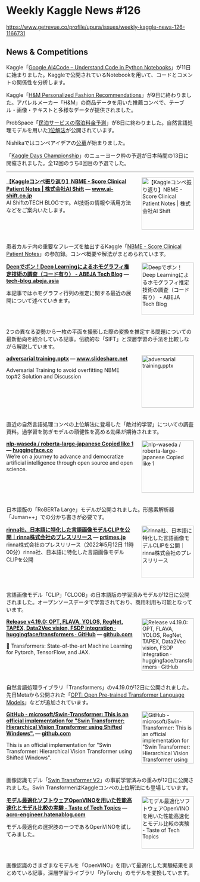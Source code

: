 # Weekly Kaggle News #126
https://www.getrevue.co/profile/upura/issues/weekly-kaggle-news-126-1166731
<h3><h2>News &amp; Competitions</h2><p>Kaggle「<a href="https://www.kaggle.com/competitions/AI4Code" target="_blank">Google AI4Code – Understand Code in Python Notebooks</a>」が11日に始まりました。Kaggleで公開されているNotebookを用いて、コードとコメントの関係性を分析します。</p><p>Kaggle「<a href="https://www.kaggle.com/c/h-and-m-personalized-fashion-recommendations" target="_blank">H&amp;M Personalized Fashion Recommendations</a>」が9日に終わりました。アパレルメーカー「H&amp;M」の商品データを用いた推薦コンペで、テーブル・画像・テキストと多様なデータが提供されました。</p><p>ProbSpace「<a href="https://comp.probspace.com/competitions/bnb_price" target="_blank">民泊サービスの宿泊料金予測</a>」が8日に終わりました。自然言語処理モデルを用いた<a href="https://comp.probspace.com/competitions/bnb_price/discussions/ktr-Post81ef512263d91f310b73" target="_blank">1位解法</a>が公開されています。</p><p>Nishikaではコンペアイデアの<a href="https://www.nishika.com/competitions/30/summary" target="_blank">公募</a>が始まりました。</p><p>「<a href="https://kaggledays.com/championship/?utm_campaign=Weekly%20Kaggle%20News&amp;utm_medium=email&amp;utm_source=Revue%20newsletter" target="_blank">Kaggle Days Championship</a>」のニューヨーク枠の予選が日本時間の13日に開催されました。全12回のうち8回目の予選でした。</p></h3>
<hr>
<p>
<img width="140" height="140" alt="【Kaggleコンペ振り返り】NBME - Score Clinical Patient Notes | 株式会社AI Shift" style="float: right; margin-left: 20px; margin-bottom: 20px;" src="https://s3.amazonaws.com/revue/items/images/015/756/298/thumb/44c23b6b15d70994d766716b66bcaf1c-1.png?1652162708" />
<strong style='display: block;'><a href="https://www.ai-shift.co.jp/techblog/2583?utm_campaign=Weekly%20Kaggle%20News&amp;utm_medium=email&amp;utm_source=Revue%20newsletter">【Kaggleコンペ振り返り】NBME - Score Clinical Patient Notes | 株式会社AI Shift</a> &mdash; <a href="https://www.ai-shift.co.jp/techblog/2583">www.ai-shift.co.jp</a></strong>
AI ShiftのTECH BLOGです。AI技術の情報や活用方法などをご案内いたします。
</p>
<div style='clear: both;'></div>
<p><p>患者カルテ内の重要なフレーズを抽出するKaggle「<a href="https://www.kaggle.com/c/nbme-score-clinical-patient-notes?utm_campaign=Weekly%20Kaggle%20News&amp;utm_medium=email&amp;utm_source=Revue%20newsletter" target="_blank">NBME - Score Clinical Patient Notes</a>」の参加録。コンペ概要や解法がまとめられています。</p></p>
<p>
<img width="140" height="140" alt="Deepでポン！Deep Learningによるホモグラフィ推定技術の調査（コード有り） - ABEJA Tech Blog" style="float: right; margin-left: 20px; margin-bottom: 20px;" src="https://s3.amazonaws.com/revue/items/images/015/756/297/thumb/20220421222613.png?1652162659" />
<strong style='display: block;'><a href="https://tech-blog.abeja.asia/entry/awesome-deep-homography-202004?utm_campaign=Weekly%20Kaggle%20News&amp;utm_medium=email&amp;utm_source=Revue%20newsletter">Deepでポン！Deep Learningによるホモグラフィ推定技術の調査（コード有り） - ABEJA Tech Blog</a> &mdash; <a href="https://tech-blog.abeja.asia/entry/awesome-deep-homography-202004">tech-blog.abeja.asia</a></strong>
<p>本記事ではホモグラフィ行列の推定に関する最近の展開について述べていきます。</p>
</p>
<div style='clear: both;'></div>
<p><p>2つの異なる姿勢から一枚の平面を撮影した際の変換を推定する問題についての最新動向を紹介している記事。伝統的な「SIFT」と深層学習の手法を比較しながら解説しています。</p></p>
<p>
<img width="140" height="140" alt="adversarial training.pptx" style="float: right; margin-left: 20px; margin-bottom: 20px;" src="https://s3.amazonaws.com/revue/items/images/015/770/863/thumb/adversarialtraining-220509124946-ad752f64-thumbnail-4.jpg?1652226863" />
<strong style='display: block;'><a href="https://www.slideshare.net/ssuserc45ddf/adversarial-trainingpptx?utm_campaign=Weekly%20Kaggle%20News&amp;utm_medium=email&amp;utm_source=Revue%20newsletter">adversarial training.pptx</a> &mdash; <a href="https://www.slideshare.net/ssuserc45ddf/adversarial-trainingpptx">www.slideshare.net</a></strong>
<p>Adversarial Training to avoid overfitting NBME top#2 Solution and Discussion</p>
</p>
<div style='clear: both;'></div>
<p><p>直近の自然言語処理コンペの上位解法に登場した「敵対的学習」についての調査資料。過学習を防ぎモデルの頑健性を高める効果が期待されます。</p></p>
<p>
<img width="140" height="140" alt="nlp-waseda / roberta-large-japanese Copied like 1" style="float: right; margin-left: 20px; margin-bottom: 20px;" src="https://s3.amazonaws.com/revue/items/images/015/775/312/thumb/roberta-large-japanese.png?1652260516" />
<strong style='display: block;'><a href="https://huggingface.co/nlp-waseda/roberta-large-japanese?utm_campaign=Weekly%20Kaggle%20News&amp;utm_medium=email&amp;utm_source=Revue%20newsletter">nlp-waseda / roberta-large-japanese Copied like 1</a> &mdash; <a href="https://huggingface.co/nlp-waseda/roberta-large-japanese">huggingface.co</a></strong>
We’re on a journey to advance and democratize artificial intelligence through open source and open science.
</p>
<div style='clear: both;'></div>
<p><p>日本語版の「RoBERTa Large」モデルが公開されました。形態素解析器「Juman++」での分かち書きが必要です。</p></p>
<p>
<img width="140" height="140" alt="rinna社、日本語に特化した言語画像モデルCLIPを公開｜rinna株式会社のプレスリリース" style="float: right; margin-left: 20px; margin-bottom: 20px;" src="https://s3.amazonaws.com/revue/items/images/015/798/046/thumb/d70041-31-8e03a5cb3b37d34e399d-1.png?1652344996" />
<strong style='display: block;'><a href="https://prtimes.jp/main/html/rd/p/000000031.000070041.html?utm_campaign=Weekly%20Kaggle%20News&amp;utm_medium=email&amp;utm_source=Revue%20newsletter">rinna社、日本語に特化した言語画像モデルCLIPを公開｜rinna株式会社のプレスリリース</a> &mdash; <a href="https://prtimes.jp/main/html/rd/p/000000031.000070041.html">prtimes.jp</a></strong>
rinna株式会社のプレスリリース（2022年5月12日 11時00分）rinna社、日本語に特化した言語画像モデルCLIPを公開
</p>
<div style='clear: both;'></div>
<p><p>言語画像モデル「CLIP」「CLOOB」の日本語版の学習済みモデルが12日に公開されました。オープンソースデータで学習されており、商用利用も可能となっています。</p></p>
<p>
<img width="140" height="140" alt="Release v4.19.0: OPT, FLAVA, YOLOS, RegNet, TAPEX, Data2Vec vision, FSDP integration · huggingface/transformers · GitHub" style="float: right; margin-left: 20px; margin-bottom: 20px;" src="https://s3.amazonaws.com/revue/items/images/015/806/926/thumb/v4.19.0?1652374150" />
<strong style='display: block;'><a href="https://github.com/huggingface/transformers/releases/tag/v4.19.0?utm_campaign=Weekly%20Kaggle%20News&amp;utm_medium=email&amp;utm_source=Revue%20newsletter">Release v4.19.0: OPT, FLAVA, YOLOS, RegNet, TAPEX, Data2Vec vision, FSDP integration · huggingface/transformers · GitHub</a> &mdash; <a href="https://github.com/huggingface/transformers/releases/tag/v4.19.0">github.com</a></strong>
<p>🤗 Transformers: State-of-the-art Machine Learning for Pytorch, TensorFlow, and JAX.</p>
</p>
<div style='clear: both;'></div>
<p><p>自然言語処理ライブラリ「Transformers」のv4.19.0が12日に公開されました。先日Metaから公開された「<a href="https://arxiv.org/abs/2205.01068" target="_blank">OPT: Open Pre-trained Transformer Language Models</a>」などが追加されています。</p></p>
<p>
<img width="140" height="140" alt="GitHub - microsoft/Swin-Transformer: This is an official implementation for &quot;Swin Transformer: Hierarchical Vision Transformer using Shifted Windows&quot;." style="float: right; margin-left: 20px; margin-bottom: 20px;" src="https://s3.amazonaws.com/revue/items/images/015/805/915/thumb/Swin-Transformer?1652371095" />
<strong style='display: block;'><a href="https://github.com/microsoft/Swin-Transformer?utm_campaign=Weekly%20Kaggle%20News&amp;utm_medium=email&amp;utm_source=Revue%20newsletter">GitHub - microsoft/Swin-Transformer: This is an official implementation for &quot;Swin Transformer: Hierarchical Vision Transformer using Shifted Windows&quot;.</a> &mdash; <a href="https://github.com/microsoft/Swin-Transformer">github.com</a></strong>
<p>This is an official implementation for "Swin Transformer: Hierarchical Vision Transformer using Shifted Windows".</p>
</p>
<div style='clear: both;'></div>
<p><p>画像認識モデル「<a href="https://arxiv.org/abs/2111.09883" target="_blank">Swin Transformer V2</a>」の事前学習済みの重みが12日に公開されました。Swin TransformerはKaggleコンペの上位解法にも登場しています。</p></p>
<p>
<img width="140" height="140" alt="モデル最適化ソフトウェアOpenVINOを用いた性能高速化とモデル比較の実験 - Taste of Tech Topics" style="float: right; margin-left: 20px; margin-bottom: 20px;" src="https://s3.amazonaws.com/revue/items/images/015/805/936/thumb/20220512155829.jpg?1652371162" />
<strong style='display: block;'><a href="https://acro-engineer.hatenablog.com/entry/2022/05/12/000000?utm_campaign=Weekly%20Kaggle%20News&amp;utm_medium=email&amp;utm_source=Revue%20newsletter">モデル最適化ソフトウェアOpenVINOを用いた性能高速化とモデル比較の実験 - Taste of Tech Topics</a> &mdash; <a href="https://acro-engineer.hatenablog.com/entry/2022/05/12/000000">acro-engineer.hatenablog.com</a></strong>
<p>モデル最適化の選択肢の一つであるOpenVINOを試してみました。</p>
</p>
<div style='clear: both;'></div>
<p><p>画像認識のさまざまなモデルを「OpenVINO」を用いて最適化した実験結果をまとめている記事。深層学習ライブラリ「PyTorch」のモデルを変換しています。</p></p>
